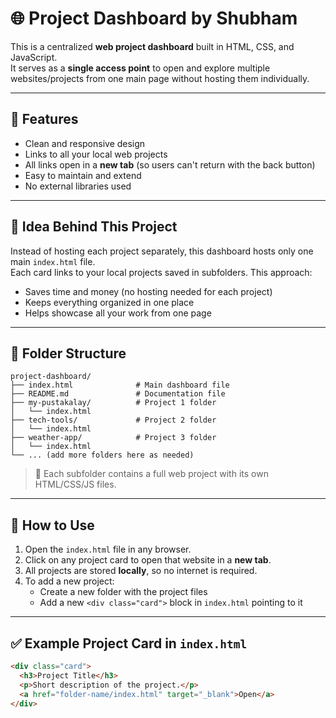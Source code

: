 # 🌐 Project Dashboard by Shubham

This is a centralized **web project dashboard** built in HTML, CSS, and JavaScript.  
It serves as a **single access point** to open and explore multiple websites/projects from one main page without hosting them individually.

---

## 📌 Features

- Clean and responsive design
- Links to all your local web projects
- All links open in a **new tab** (so users can't return with the back button)
- Easy to maintain and extend
- No external libraries used

---

## 🧠 Idea Behind This Project

Instead of hosting each project separately, this dashboard hosts only one main `index.html` file.  
Each card links to your local projects saved in subfolders. This approach:

- Saves time and money (no hosting needed for each project)
- Keeps everything organized in one place
- Helps showcase all your work from one page

---

## 📁 Folder Structure
```
project-dashboard/
├── index.html              # Main dashboard file
├── README.md               # Documentation file
├── my-pustakalay/          # Project 1 folder
│   └── index.html
├── tech-tools/             # Project 2 folder
│   └── index.html
├── weather-app/            # Project 3 folder
│   └── index.html
└── ... (add more folders here as needed)
```

> 📁 Each subfolder contains a full web project with its own HTML/CSS/JS files.

---

## 🚀 How to Use

1. Open the `index.html` file in any browser.
2. Click on any project card to open that website in a **new tab**.
3. All projects are stored **locally**, so no internet is required.
4. To add a new project:
   - Create a new folder with the project files
   - Add a new `<div class="card">` block in `index.html` pointing to it

---

## ✅ Example Project Card in `index.html`

```html
<div class="card">
  <h3>Project Title</h3>
  <p>Short description of the project.</p>
  <a href="folder-name/index.html" target="_blank">Open</a>
</div>
```
